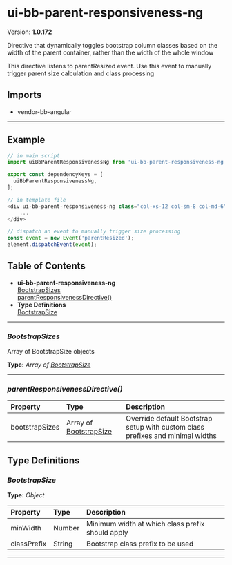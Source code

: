 # ui-bb-parent-responsiveness-ng


Version: **1.0.172**

Directive that dynamically toggles bootstrap column
classes based on the width of the parent container, rather
than the width of the whole window

This directive listens to parentResized event.
Use this event to manually trigger parent size calculation and
class processing

## Imports

* vendor-bb-angular

---

## Example

```javascript
// in main script
import uiBbParentResponsivenessNg from 'ui-bb-parent-responsiveness-ng';

export const dependencyKeys = [
  uiBbParentResponsivenessNg,
];

// in template file
<div ui-bb-parent-responsiveness-ng class="col-xs-12 col-sm-8 col-md-6">
	...
</div>

// dispatch an event to manually trigger size processing
const event = new Event('parentResized');
element.dispatchEvent(event);
```

## Table of Contents
- **ui-bb-parent-responsiveness-ng**<br/>    <a href="#ui-bb-parent-responsiveness-ngBootstrapSizes">BootstrapSizes</a><br/>    <a href="#ui-bb-parent-responsiveness-ngparentResponsivenessDirective">parentResponsivenessDirective()</a><br/>
- **Type Definitions**<br/>    <a href="#BootstrapSize">BootstrapSize</a><br/>

---
### <a name="ui-bb-parent-responsiveness-ngBootstrapSizes"></a>*BootstrapSizes*

Array of BootstrapSize objects

**Type:** *Array of [BootstrapSize](#BootstrapSize)*


---

### <a name="ui-bb-parent-responsiveness-ngparentResponsivenessDirective"></a>*parentResponsivenessDirective()*


| Property | Type | Description |
| :-- | :-- | :-- |
| bootstrapSizes | Array of [BootstrapSize](#BootstrapSize) | Override default Bootstrap setup with custom class prefixes and minimal widths |

## Type Definitions


### <a name="BootstrapSize"></a>*BootstrapSize*


**Type:** *Object*


| Property | Type | Description |
| :-- | :-- | :-- |
| minWidth | Number | Minimum width at which class prefix should apply |
| classPrefix | String | Bootstrap class prefix to be used |

---
